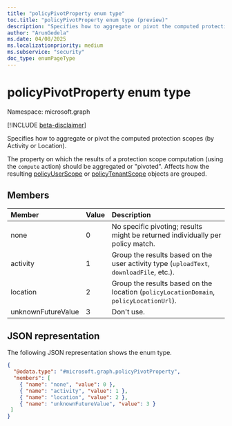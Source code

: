 ```yaml
---
title: "policyPivotProperty enum type"
toc.title: "policyPivotProperty enum type (preview)"
description: "Specifies how to aggregate or pivot the computed protection scopes (by Activity or Location)."
author: "ArunGedela"
ms.date: 04/08/2025
ms.localizationpriority: medium
ms.subservice: "security"
doc_type: enumPageType
---
```


# policyPivotProperty enum type

Namespace: microsoft.graph

[!INCLUDE [beta-disclaimer](../../includes/beta-disclaimer.md)]

Specifies how to aggregate or pivot the computed protection scopes (by Activity or Location). 

The property on which the results of a protection scope computation (using the `compute` action) should be aggregated or "pivoted". Affects how the resulting [policyUserScope](../resources/policyuserscope.md) or [policyTenantScope](../resources/policytenantscope.md) objects are grouped.

## Members

| Member             | Value | Description                                                                      |
| :----------------- | :---- | :------------------------------------------------------------------------------- |
| none               | 0     | No specific pivoting; results might be returned individually per policy match. |
| activity           | 1     | Group the results based on the user activity type (`uploadText`, `downloadFile`, etc.). |
| location           | 2     | Group the results based on the location (`policyLocationDomain`, `policyLocationUrl`). |
| unknownFutureValue | 3     | Don't use.                                |

## JSON representation

The following JSON representation shows the enum type.
<!-- {
  "blockType": "resource",
  "@odata.type": "microsoft.graph.policyPivotProperty"
}-->
``` json
{
  "@odata.type": "#microsoft.graph.policyPivotProperty",
  "members": [
    { "name": "none", "value": 0 },
    { "name": "activity", "value": 1 },
    { "name": "location", "value": 2 },
    { "name": "unknownFutureValue", "value": 3 }
 ]
}
```
